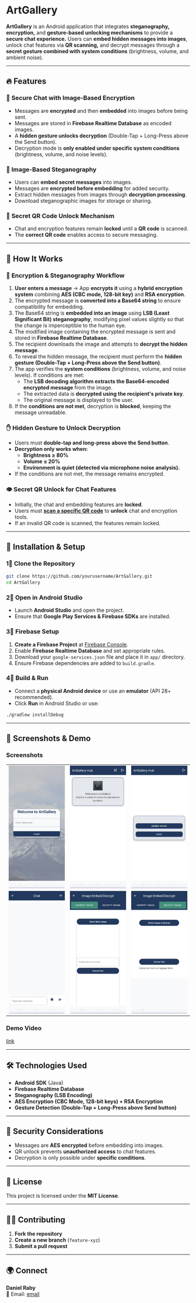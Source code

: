 # ArtGallery

**ArtGallery** is an Android application that integrates **steganography, encryption,** and **gesture-based unlocking mechanisms** to provide a **secure chat experience.** Users can **embed hidden messages into images**, unlock chat features via **QR scanning,** and decrypt messages through a **secret gesture combined with system conditions** (brightness, volume, and ambient noise).  

---

## 🔥 Features  

### 🔹 **Secure Chat with Image-Based Encryption**  
- Messages are **encrypted** and then **embedded** into images before being sent.  
- Messages are stored in **Firebase Realtime Database** as encoded images.  
- A **hidden gesture unlocks decryption** (Double-Tap + Long-Press above the Send button).  
- Decryption mode is **only enabled under specific system conditions** (brightness, volume, and noise levels).  

### 🔹 **Image-Based Steganography**  
- Users can **embed secret messages** into images.  
- Messages are **encrypted before embedding** for added security.  
- Extract hidden messages from images through **decryption processing**.  
- Download steganographic images for storage or sharing.  

### 🔹 **Secret QR Code Unlock Mechanism**  
- Chat and encryption features remain **locked** until a **QR code** is scanned.  
- The **correct QR code** enables access to secure messaging.  

---

## 🚀 How It Works  

### 🔐 **Encryption & Steganography Workflow**  

1. **User enters a message** → App **encrypts it** using a **hybrid encryption system** combining **AES (CBC mode, 128-bit key)** and **RSA encryption**.  
2. The encrypted message is **converted into a Base64 string** to ensure compatibility for embedding.  
3. The Base64 string is **embedded into an image** using **LSB (Least Significant Bit) steganography**, modifying pixel values slightly so that the change is imperceptible to the human eye.  
4. The modified image containing the encrypted message is sent and stored in **Firebase Realtime Database**.  
5. The recipient downloads the image and attempts to **decrypt the hidden message**.  
6. To reveal the hidden message, the recipient must perform the **hidden gesture (Double-Tap + Long-Press above the Send button)**.  
7. The app verifies the **system conditions** (brightness, volume, and noise levels). If conditions are met:  
   - The **LSB decoding algorithm extracts the Base64-encoded encrypted message** from the image.  
   - The extracted data is **decrypted using the recipient's private key**.  
   - The original message is displayed to the user.  
8. If the **conditions are not met**, decryption is **blocked**, keeping the message unreadable.  

### ✋ **Hidden Gesture to Unlock Decryption**  

- Users must **double-tap and long-press** **above the Send button**.  
- **Decryption only works when:**  
  - **Brightness ≥ 80%**  
  - **Volume ≤ 20%**  
  - **Environment is quiet (detected via microphone noise analysis).**  
- If the conditions are not met, the message remains encrypted.  

### 👁 **Secret QR Unlock for Chat Features**  

- Initially, the chat and embedding features are **locked**.  
- Users must [**scan a specific QR code**]() to **unlock** chat and encryption tools.  
- If an invalid QR code is scanned, the features remain locked.  

---

## 📲 Installation & Setup  

### 1⃣ **Clone the Repository**  

```bash
git clone https://github.com/yourusername/ArtGallery.git
cd ArtGallery
```

### 2⃣ **Open in Android Studio**  
- Launch **Android Studio** and open the project.  
- Ensure that **Google Play Services & Firebase SDKs** are installed.  

### 3⃣ **Firebase Setup**  
1. **Create a Firebase Project** at [Firebase Console](https://console.firebase.google.com/).  
2. Enable **Firebase Realtime Database** and set appropriate rules.  
3. Download your `google-services.json` file and place it in `app/` directory.  
4. Ensure Firebase dependencies are added to `build.gradle`.  

### 4⃣ **Build & Run**  
- Connect a **physical Android device** or use an **emulator** (API 28+ recommended).  
- Click **Run** in Android Studio or use:  

```bash
./gradlew installDebug
```

---

## 📸 Screenshots & Demo  

### Screenshots  
<table>
  <tr>
    <td><img src="artGallery_imgs/art_login.png" alt="Screenshot 1" width="200"></td>
    <td><img src="artGallery_imgs/art_hub.png" alt="Screenshot 2" width="200"></td>
    <td><img src="artGallery_imgs/art_hubUnlocked.png" alt="Screenshot 3" width="200"></td>
  </tr>
  <tr>
    <td><img src="artGallery_imgs/art_chat.png" alt="Screenshot 4" width="200"></td> 
    <td><img src="artGallery_imgs/art_encrypt.png" alt="Screenshot 5" width="200"></td>
    <td><img src="artGallery_imgs/art_decrypt.png" alt="Screenshot 6" width="200"></td>
  </tr>
</table>


### Demo Video  
[link](https://youtube.com/shorts/4fw0BO_EWiI?feature=share) 

---

## 🛠 Technologies Used  

- **Android SDK** (Java)  
- **Firebase Realtime Database**  
- **Steganography (LSB Encoding)**  
- **AES Encryption (CBC Mode, 128-bit keys) + RSA Encryption**  
- **Gesture Detection (Double-Tap + Long-Press above Send button)**  

---

## 🛑 Security Considerations  

- Messages are **AES encrypted** before embedding into images.  
- QR unlock prevents **unauthorized access** to chat features.  
- Decryption is only possible under **specific conditions**.  

---

## 📄 License  

This project is licensed under the **MIT License**.  

---

## 👯‍👨 Contributing  

1. **Fork the repository**  
2. **Create a new branch** (`feature-xyz`)  
3. **Submit a pull request**  

---

## 🌍 Connect  

**Daniel Raby**  
📧 Email: [email](danielraby123@Gmail.com)

